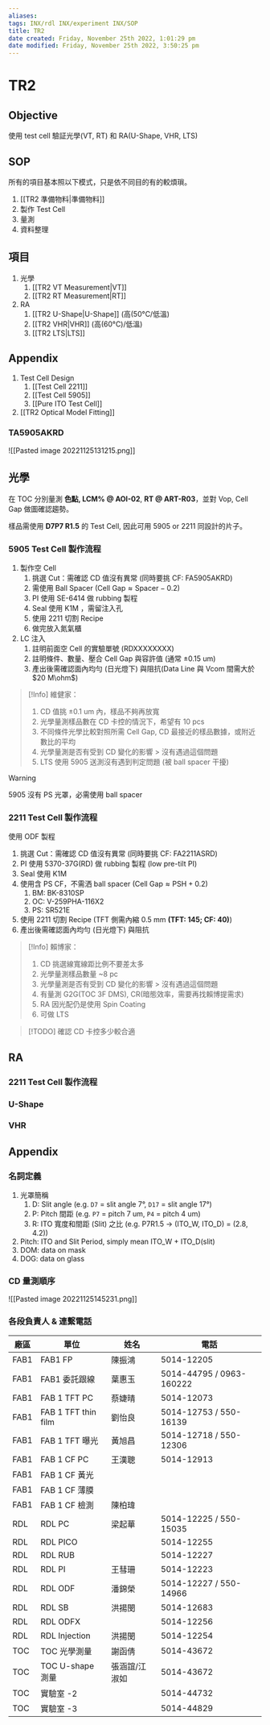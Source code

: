```yaml
---
aliases: 
tags: INX/rdl INX/experiment INX/SOP 
title: TR2
date created: Friday, November 25th 2022, 1:01:29 pm
date modified: Friday, November 25th 2022, 3:50:25 pm
---
```


# TR2

## Objective

使用 test cell 驗証光學(VT, RT) 和 RA(U-Shape, VHR, LTS)


## SOP

所有的項目基本照以下模式，只是依不同目的有的較煩瑣。

1. [[TR2 準備物料|準備物料]]
2. 製作 Test Cell
3. 量測
4. 資料整理

## 項目

1. 光學
	1. [[TR2 VT Measurement|VT]]
	2. [[TR2 RT Measurement|RT]]
2. RA
	1. [[TR2 U-Shape|U-Shape]] (高(50°C/低溫)
	2. [[TR2 VHR|VHR]] (高(60°C)/低溫)
	3. [[TR2 LTS|LTS]]

## Appendix

1. Test Cell Design
	1. [[Test Cell 2211]]
	2. [[Test Cell 5905]]
	3. [[Pure ITO Test Cell]]
2. [[TR2 Optical Model Fitting]]


### TA5905AKRD

![[Pasted image 20221125131215.png]]

## 光學

在 TOC 分別量測 **色點, LCM% @ AOI-02**, **RT @ ART-R03**，並對 Vop, Cell Gap 做圖確認趨勢。

樣品需使用 **D7P7 R1.5** 的 Test Cell, 因此可用 5905 or 2211 同設計的片子。

### 5905 Test Cell 製作流程

1. 製作空 Cell
	1. 挑選 Cut：需確認 CD 值沒有異常 (同時要挑 CF: FA5905AKRD)
	2. 需使用 Ball Spacer ($\text{Cell Gap} \approx \text{Spacer} - 0.2$)
	3. PI 使用 SE-6414 做 rubbing 製程
	4. Seal 使用 K1M ，需留注入孔
	5. 使用 2211 切割 Recipe
	6. 做完放入氮氣櫃
2. LC 注入
	1. 註明前面空 Cell 的實驗單號 (RDXXXXXXXX)
	2. 註明條件、數量、壓合 Cell Gap 與容許值 (通常 ±0.15 um)
	3. 產出後需確認面內均勻 (日光燈下) 與阻抗(Data Line 與 Vcom 間需大於 $20 M\ohm$)

> [!Info]
> 維健家：
> 1. CD 值挑 ±0.1 um 內，樣品不夠再放寬
> 2. 光學量測樣品數在 CD 卡控的情況下，希望有 10 pcs
> 3. 不同條件光學比較對照所需 Cell Gap, CD 最接近的樣品數據，或附近數比的平均
> 4. 光學量測是否有受到 CD 變化的影響 > 沒有遇過這個問題
> 5. LTS 使用 5905 送測沒有遇到判定問題 (被 ball spacer 干擾)


> [!Warning]
> 5905 沒有 PS 光罩，必需使用 ball spacer

### 2211 Test Cell 製作流程

使用 ODF 製程

1. 挑選 Cut：需確認 CD 值沒有異常 (同時要挑 CF: FA2211ASRD)
2. PI 使用 5370-37G(RD) 做 rubbing 製程 (low pre-tilt PI)
3. Seal 使用 K1M
4. 使用含 PS CF，不需洒 ball spacer ($\text{Cell Gap} \approx \text{PSH} + 0.2$)
	1. BM: BK-8310SP
	2. OC: V-259PHA-116X2
	3. PS: SR521E
5. 使用 2211 切割 Recipe (TFT 側需內縮 0.5 mm **(TFT: 145; CF: 40)**)
6. 產出後需確認面內均勻 (日光燈下) 與阻抗

> [!Info]
> 賴博家：
> 1. CD 挑選線寬線距比例不要差太多
> 2. 光學量測樣品數量 ~8 pc
> 3. 光學量測是否有受到 CD 變化的影響 > 沒有遇過這個問題
> 4. 有量測 G2G(TOC 3F DMS), CR(暗態效率，需要再找賴博提需求)
> 5. RA 因光配仍是使用 Spin Coating
> 6. 可做 LTS

> [!TODO]
> 確認 CD 卡控多少較合適

## RA

### 2211 Test Cell 製作流程

### U-Shape

### VHR

## Appendix

### 名詞定義

1. 光罩簡稱
	1. D: Slit angle (e.g. `D7` = slit angle 7°, `D17` = slit angle 17°)
	2. P: Pitch 間距 (e.g. `P7` = pitch 7 um, `P4` = pitch 4 um)
	3. R: ITO 寬度和間距 (Slit) 之比 (e.g. P7R1.5 → (ITO_W, ITO_D) = (2.8, 4.2))
2. Pitch: ITO and Slit Period, simply mean ITO_W + ITO_D(slit)
3. DOM: data on mask
4. DOG: data on glass

### CD 量測順序

![[Pasted image 20221125145231.png]]

### 各段負責人 & 連繫電話

| 廠區 | 單位                | 姓名          | 電話                     |
| ---- | ------------------- | ------------- | ------------------------ |
| FAB1 | FAB1 FP             | 陳振鴻        | 5014-12205               |
| FAB1 | FAB1 委託跟線       | 葉惠玉        | 5014-44795 / 0963-160222 |
| FAB1 | FAB 1 TFT PC        | 蔡婕晴        | 5014-12073               |
| FAB1 | FAB 1 TFT thin film | 劉怡良        | 5014-12753 / 550-16139   |
| FAB1 | FAB 1 TFT 曝光      | 黃旭昌        | 5014-12718 / 550-12306   |
| FAB1 | FAB 1 CF PC         | 王漢聰        | 5014-12913               |
| FAB1 | FAB 1 CF 黃光       |               |                          |
| FAB1 | FAB 1 CF 薄膜       |               |                          |
| FAB1 | FAB 1 CF 檢測       | 陳柏瑋        |                          |
| RDL  | RDL PC              | 梁起華        | 5014-12225 / 550-15035   |
| RDL  | RDL PICO            |               | 5014-12255               |
| RDL  | RDL RUB             |               | 5014-12227               |
| RDL  | RDL PI              | 王彗珊        | 5014-12223               |
| RDL  | RDL ODF             | 潘錦榮        | 5014-12227 / 550-14966   |
| RDL  | RDL SB              | 洪揚閔        | 5014-12683               |
| RDL  | RDL ODFX            |               | 5014-12256               |
| RDL  | RDL Injection       | 洪揚閔        | 5014-12254               |
| TOC  | TOC 光學測量        | 謝函倩        | 5014-43672               |
| TOC  | TOC U-shape 測量    | 張涵誼/江淑如 | 5014-43672               |
| TOC  | 實驗室 -2           |               | 5014-44732               |
| TOC  | 實驗室 -3           |               | 5014-44829               |